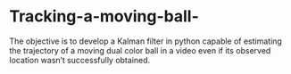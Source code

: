 # Tracking-a-moving-ball-
The objective is to develop a Kalman filter in python capable of estimating the trajectory of a moving dual color ball in a video even if its observed location wasn’t successfully obtained.  
